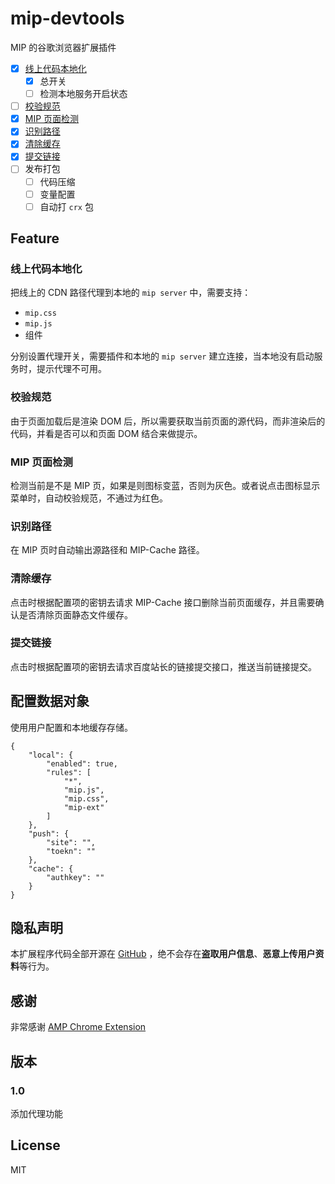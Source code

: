 # mip-devtools
MIP 的谷歌浏览器扩展插件

- [x] [线上代码本地化](#debug)
    - [x] 总开关
    - [ ] 检测本地服务开启状态
- [ ] [校验规范](#validator)
- [x] [MIP 页面检测](#check)
- [x] [识别路径](#auto-path)
- [x] [清除缓存](#clean)
- [x] [提交链接](#push)
- [ ] 发布打包
    - [ ]  代码压缩
    - [ ]  变量配置
    - [ ]  自动打 `crx` 包

## Feature

<a id="debug"></a>
### 线上代码本地化

把线上的 CDN 路径代理到本地的 `mip server` 中，需要支持：

- `mip.css`
- `mip.js`
- 组件

分别设置代理开关，需要插件和本地的 `mip server` 建立连接，当本地没有启动服务时，提示代理不可用。

<a id="validator"></a>
### 校验规范

由于页面加载后是渲染 DOM 后，所以需要获取当前页面的源代码，而非渲染后的代码，并看是否可以和页面 DOM 结合来做提示。

<a id="check"></a>
### MIP 页面检测

检测当前是不是 MIP 页，如果是则图标变蓝，否则为灰色。或者说点击图标显示菜单时，自动校验规范，不通过为红色。

<a id="auto-path"></a>
### 识别路径

在 MIP 页时自动输出源路径和 MIP-Cache 路径。

<a id="clean"></a>
### 清除缓存

点击时根据配置项的密钥去请求 MIP-Cache 接口删除当前页面缓存，并且需要确认是否清除页面静态文件缓存。

<a id="push"></a>
### 提交链接

点击时根据配置项的密钥去请求百度站长的链接提交接口，推送当前链接提交。

## 配置数据对象

使用用户配置和本地缓存存储。

```
{
    "local": {
        "enabled": true,
        "rules": [
            "*",
            "mip.js",
            "mip.css",
            "mip-ext"
        ]
    },
    "push": {
        "site": "",
        "toekn": ""
    },
    "cache": {
        "authkey": ""
    }
}
```

## 隐私声明

本扩展程序代码全部开源在 [GitHub](https://github.com/xuexb/mip-devtools) ，绝不会存在**盗取用户信息**、**恶意上传用户资料**等行为。

## 感谢

非常感谢 [AMP Chrome Extension](https://github.com/ampproject/amphtml/tree/master/validator/chromeextension)

## 版本

### 1.0

添加代理功能

## License
MIT